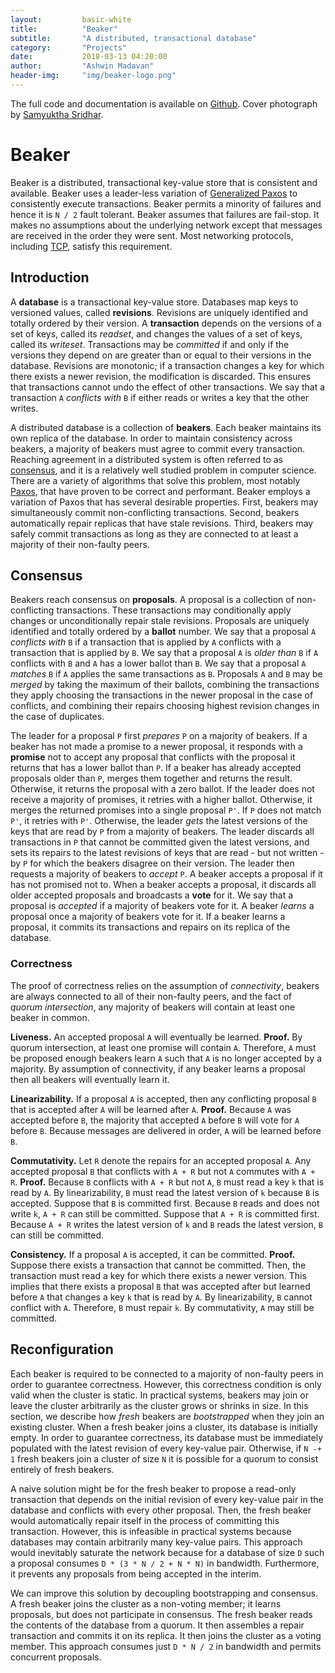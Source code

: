 ```yaml
---
layout:         basic-white
title:          "Beaker"
subtitle:       "A distributed, transactional database"
category:       "Projects"
date:           2018-03-13 04:20:00
author:         "Ashwin Madavan"
header-img:     "img/beaker-logo.png"
---
```


The full code and documentation is available on [Github][5]. Cover photograph by 
[Samyuktha Sridhar][6].

# Beaker
Beaker is a distributed, transactional key-value store that is consistent and available. Beaker uses 
a leader-less variation of [Generalized Paxos][1] to consistently execute transactions. Beaker 
permits a minority of failures and hence it is ```N / 2``` fault tolerant. Beaker assumes that 
failures are fail-stop. It makes no assumptions about the underlying network except that messages 
are received in the order they were sent. Most networking protocols, including [TCP][4], satisfy 
this requirement.

## Introduction
A __database__ is a transactional key-value store. Databases map keys to versioned values, called
__revisions__. Revisions are uniquely identified and totally ordered by their version. A
__transaction__ depends on the versions of a set of keys, called its *readset*, and changes the
values of a set of keys, called its *writeset*. Transactions may be *committed* if and only if the
versions they depend on are greater than or equal to their versions in the database. Revisions
are monotonic; if a transaction changes a key for which there exists a newer revision, the
modification is discarded. This ensures that transactions cannot undo the effect of other
transactions. We say that a transaction ```A``` *conflicts with* ```B``` if either reads or writes a
key that the other writes.

A distributed database is a collection of __beakers__. Each beaker maintains its own replica of the
database. In order to maintain consistency across beakers, a majority of beakers must agree to
commit every transaction. Reaching agreement in a distributed system is often referred to as
[consensus][2], and it is a relatively well studied problem in computer science. There are a variety
of algorithms that solve this problem, most notably [Paxos][3], that have proven to be correct
and performant. Beaker employs a variation of Paxos that has several desirable properties.
First, beakers may simultaneously commit non-conflicting transactions. Second, beakers automatically
repair replicas that have stale revisions. Third, beakers may safely commit transactions as long as
they are connected to at least a majority of their non-faulty peers.

## Consensus
Beakers reach consensus on __proposals__. A proposal is a collection of non-conflicting
transactions. These transactions may conditionally apply changes or unconditionally repair stale
revisions. Proposals are uniquely identified and totally ordered by a __ballot__ number. We say that
a proposal ```A``` *conflicts with* ```B``` if a transaction that is applied by ```A``` conflicts
with a transaction that is applied by ```B```. We say that a proposal ```A``` is *older than*
```B``` if ```A``` conflicts with ```B``` and ```A``` has a lower ballot than ```B```. We say that
a proposal ```A``` *matches* ```B``` if ```A``` applies the same transactions as ```B```. Proposals
```A``` and ```B``` may be *merged* by taking the maximum of their ballots, combining the
transactions they apply choosing the transactions in the newer proposal in the case of conflicts,
and combining their repairs choosing highest revision changes in the case of duplicates.

The leader for a proposal ```P``` first *prepares* ```P``` on a majority of beakers. If a beaker has
not made a promise to a newer proposal, it responds with a __promise__ not to accept any proposal
that conflicts with the proposal it returns that has a lower ballot than ```P```. If a beaker has
already accepted proposals older than ```P```, merges them together and returns the result.
Otherwise, it returns the proposal with a zero ballot. If the leader does not receive a majority of
promises, it retries with a higher ballot. Otherwise, it merges the returned promises into a single
proposal ```P'```. If ```P``` does not match ```P'```, it retries with ```P'```. Otherwise, the
leader *gets* the latest versions of the keys that are read by ```P``` from a majority of beakers.
The leader discards all transactions in ```P``` that cannot be committed given the latest versions,
and sets its repairs to the latest revisions of keys that are read - but not written - by ```P```
for which the beakers disagree on their version. The leader then requests a majority of beakers to
*accept* ```P```. A beaker accepts a proposal if it has not promised not to. When a beaker accepts a
proposal, it discards all older accepted proposals and broadcasts a __vote__ for it. We say that a
proposal is *accepted* if a majority of beakers vote for it. A beaker *learns* a proposal once a
majority of beakers vote for it. If a beaker learns a proposal, it commits its transactions and
repairs on its replica of the database.

### Correctness
The proof of correctness relies on the assumption of *connectivity*, beakers are always connected to
all of their non-faulty peers, and the fact of *quorum intersection*, any majority of beakers will
contain at least one beaker in common.

__Liveness.__ An accepted proposal ```A``` will eventually be learned. __Proof.__ By quorum
intersection, at least one promise will contain ```A```. Therefore, ```A``` must be proposed enough
beakers learn ```A``` such that ```A``` is no longer accepted by a majority. By assumption of
connectivity, if any beaker learns a proposal then all beakers will eventually learn it.

__Linearizability.__ If a proposal ```A``` is accepted, then any conflicting proposal ```B``` that
is accepted after ```A``` will be learned after ```A```. __Proof.__ Because ```A``` was accepted
before ```B```, the majority that accepted ```A``` before ```B``` will vote for ```A``` before
```B```. Because messages are delivered in order, ```A``` will be learned before ```B```.

__Commutativity.__ Let ```R``` denote the repairs for an accepted proposal ```A```. Any accepted
proposal ```B``` that conflicts with ```A + R``` but not ```A``` commutes with ```A + R```.
__Proof.__ Because ```B``` conflicts with ```A + R``` but not ```A```, ```B``` must read a key
```k``` that is read by ```A```. By linearizability, ```B``` must read the latest version of
```k``` because ```B``` is accepted. Suppose that ```B``` is committed first. Because ```B``` reads 
and does not write ```k```, ```A + R``` can still be committed. Suppose that ```A + R``` is 
committed first. Because ```A + R``` writes the latest version of ```k``` and ```B``` reads the 
latest version, ```B``` can still be committed.

__Consistency.__ If a proposal ```A``` is accepted, it can be committed. __Proof.__ Suppose there
exists a transaction that cannot be committed. Then, the transaction must read a key for which there
exists a newer version. This implies that there exists a proposal ```B``` that was accepted after
but learned before ```A``` that changes a key ```k``` that is read by ```A```. By linearizability,
 ```B``` cannot conflict with ```A```. Therefore, ```B``` must repair ```k```. By commutativity,
```A``` may still be committed.

## Reconfiguration
Each beaker is required to be connected to a majority of non-faulty peers in order to guarantee
correctness. However, this correctness condition is only valid when the cluster is static. In
practical systems, beakers may join or leave the cluster arbitrarily as the cluster grows or shrinks
in size. In this section, we describe how *fresh* beakers are *bootstrapped* when they join an
existing cluster. When a fresh beaker joins a cluster, its database is initially empty. In order to
guarantee correctness, its database must be immediately populated with the latest revision of every
key-value pair. Otherwise, if ```N -+ 1``` fresh beakers join a cluster of size ```N``` it
is possible for a quorum to consist entirely of fresh beakers.

A naive solution might be for the fresh beaker to propose a read-only transaction that depends on
the initial revision of every key-value pair in the database and conflicts with every other
proposal. Then, the fresh beaker would automatically repair itself in the process of committing this
transaction. However, this is infeasible in practical systems because databases may contain
arbitrarily many key-value pairs. This approach would inevitably saturate the network because for a
database of size ```D``` such a proposal consumes ```D * (3 * N / 2 + N * N)``` in bandwidth.
Furthermore, it prevents any proposals from being accepted in the interim.

We can improve this solution by decoupling bootstrapping and consensus. A fresh beaker joins the
cluster as a non-voting member; it learns proposals, but does not participate in consensus. The
fresh beaker reads the contents of the database from a quorum. It then assembles a repair
transaction and commits it on its replica. It then joins the cluster as a voting member. This
approach consumes just ```D * N / 2``` in bandwidth and permits concurrent proposals.

[1]: https://www.microsoft.com/en-us/research/wp-content/uploads/2016/02/tr-2005-33.pdf
[2]: https://en.wikipedia.org/wiki/Consensus_(computer_science)
[3]: https://en.wikipedia.org/wiki/Paxos_(computer_science)
[4]: https://en.wikipedia.org/wiki/Transmission_Control_Protocol
[5]: https://github.com/ashwin153/beaker
[6]: https://samyusridhar.github.io/
